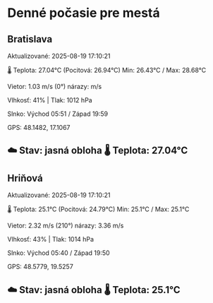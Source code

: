 ﻿# Denné počasie pre mestá

## Bratislava
Aktualizované: 2025-08-19 17:10:21

🌡️ Teplota: 27.04°C 
(Pocitová: 26.94°C)
Min: 26.43°C / Max: 28.68°C

Vietor: 1.03 m/s    (0°) 
nárazy:  m/s

Vlhkosť: 41% | Tlak: 1012 hPa

Slnko: Východ 05:51 / Západ 19:59

GPS: 48.1482, 17.1067

☁️ Stav: jasná obloha        🌡️ Teplota: 27.04°C
---

## Hriňová
Aktualizované: 2025-08-19 17:10:21

🌡️ Teplota: 25.1°C 
(Pocitová: 24.79°C)
Min: 25.1°C / Max: 25.1°C

Vietor: 2.32 m/s (210°)
nárazy: 3.36 m/s

Vlhkosť: 43% | Tlak: 1014 hPa

Slnko: Východ 05:40 / Západ 19:50

GPS: 48.5779, 19.5257

☁️ Stav: jasná obloha        🌡️ Teplota: 25.1°C
---
